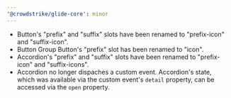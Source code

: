 ```yaml
---
'@crowdstrike/glide-core': minor
---
```


- Button's "prefix" and "suffix" slots have been renamed to "prefix-icon" and "suffix-icon".
- Button Group Button's "prefix" slot has been renamed to "icon".
- Accordion's "prefix" and "suffix" slots have been renamed to "prefix-icon" and "suffix-icons".
- Accordion no longer dispaches a custom event. Accordion's state, which was available via the custom event's `detail` property, can be accessed via the `open` property.
